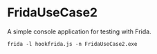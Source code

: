 # FridaUseCase2
 A simple console application for testing with Frida.

`frida -l hookfrida.js -n FridaUseCase2.exe`

